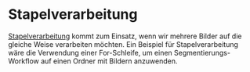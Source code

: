 # Stapelverarbeitung

[Stapelverarbeitung](https://www.investopedia.com/terms/b/batch-processing.asp) kommt zum Einsatz, wenn wir mehrere Bilder auf die gleiche Weise verarbeiten möchten.
Ein Beispiel für Stapelverarbeitung wäre die Verwendung einer For-Schleife, um einen Segmentierungs-Workflow auf einen Ordner mit Bildern anzuwenden.